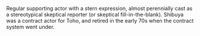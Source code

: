<!-- Hideo Shibuya -->

Regular supporting actor with a stern expression, almost perennially cast as a stereotypical skeptical reporter (or skeptical fill-in-the-blank). Shibuya was a contract actor for Toho, and retired in the early 70s when the contract system went under.